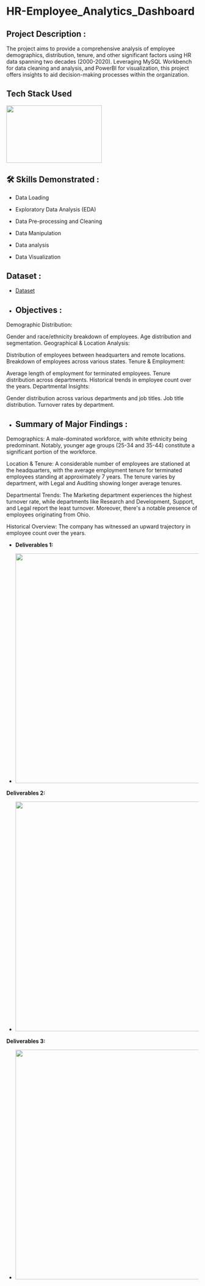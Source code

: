# HR-Employee_Analytics_Dashboard


## Project Description :

The project aims to provide a comprehensive analysis of employee demographics, distribution, tenure, and other significant factors using HR data spanning two decades (2000-2020). Leveraging MySQL Workbench for data cleaning and analysis, and PowerBI for visualization, this project offers insights to aid decision-making processes within the organization.


## Tech Stack Used

<img src="https://media.licdn.com/dms/image/D4D12AQGU3gZKz1ZM1A/article-cover_image-shrink_720_1280/0/1683063840620?e=2147483647&v=beta&t=i6Xv5DIndT6eWhxbkgXsmhHFxvWO-pZrlsdkS0a9FD4" width="250" height="150">

## 🛠 Skills Demonstrated :

-  Data Loading

-  Exploratory Data Analysis (EDA)

-  Data Pre-processing and Cleaning

-  Data Manipulation
  
-  Data analysis
  
-  Data Visualization

## Dataset : 

-  [Dataset](https://github.com/WM1D7/HR-Employee_Analytics_Dashboard/blob/main/Raw%20Data/Human%20Resources.csv)

-  ##  Objectives :

Demographic Distribution:

Gender and race/ethnicity breakdown of employees.
Age distribution and segmentation.
Geographical & Location Analysis:

Distribution of employees between headquarters and remote locations.
Breakdown of employees across various states.
Tenure & Employment:

Average length of employment for terminated employees.
Tenure distribution across departments.
Historical trends in employee count over the years.
Departmental Insights:

Gender distribution across various departments and job titles.
Job title distribution.
Turnover rates by department.

-  ##  Summary of  Major Findings  :

Demographics: A male-dominated workforce, with white ethnicity being predominant. Notably, younger age groups (25-34 and 35-44) constitute a significant portion of the workforce.

Location & Tenure: A considerable number of employees are stationed at the headquarters, with the average employment tenure for terminated employees standing at approximately 7 years. The tenure varies by department, with Legal and Auditing showing longer average tenures.

Departmental Trends: The Marketing department experiences the highest turnover rate, while departments like Research and Development, Support, and Legal report the least turnover. Moreover, there's a notable presence of employees originating from Ohio.

Historical Overview: The company has witnessed an upward trajectory in employee count over the years.

-  **Deliverables 1:**

-  <img src="https://github.com/WM1D7/HR-Employee_Analytics_Dashboard/blob/main/Image/1.png"  width="1000" height="600">

 **Deliverables 2:**

-  <img src="https://github.com/WM1D7/HR-Employee_Analytics_Dashboard/blob/main/Image/2.png"  width="1000" height="600">

 **Deliverables 3:**

-  <img src="https://github.com/WM1D7/HR-Employee_Analytics_Dashboard/blob/main/Image/3.png"  width="1000" height="600">
